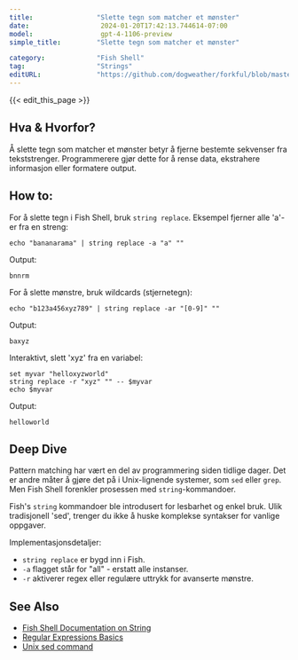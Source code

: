 ```yaml
---
title:                "Slette tegn som matcher et mønster"
date:                  2024-01-20T17:42:13.744614-07:00
model:                 gpt-4-1106-preview
simple_title:         "Slette tegn som matcher et mønster"

category:             "Fish Shell"
tag:                  "Strings"
editURL:              "https://github.com/dogweather/forkful/blob/master/content/no/fish-shell/deleting-characters-matching-a-pattern.md"
---
```


{{< edit_this_page >}}

## Hva & Hvorfor?
Å slette tegn som matcher et mønster betyr å fjerne bestemte sekvenser fra tekststrenger. Programmerere gjør dette for å rense data, ekstrahere informasjon eller formatere output.

## How to:
For å slette tegn i Fish Shell, bruk `string replace`. Eksempel fjerner alle 'a'-er fra en streng:

```Fish Shell
echo "bananarama" | string replace -a "a" ""
```

Output:
```
bnnrm
```

For å slette mønstre, bruk wildcards (stjernetegn):

```Fish Shell
echo "b123a456xyz789" | string replace -ar "[0-9]" ""
```

Output:
```
baxyz
```

Interaktivt, slett 'xyz' fra en variabel:

```Fish Shell
set myvar "helloxyzworld"
string replace -r "xyz" "" -- $myvar
echo $myvar
```

Output:
```
helloworld
```

## Deep Dive
Pattern matching har vært en del av programmering siden tidlige dager. Det er andre måter å gjøre det på i Unix-lignende systemer, som `sed` eller `grep`. Men Fish Shell forenkler prosessen med `string`-kommandoer.

Fish's `string` kommandoer ble introdusert for lesbarhet og enkel bruk. Ulik tradisjonell 'sed', trenger du ikke å huske komplekse syntakser for vanlige oppgaver.

Implementasjonsdetaljer:

- `string replace` er bygd inn i Fish.
- `-a` flagget står for "all" - erstatt alle instanser.
- `-r` aktiverer regex eller regulære uttrykk for avanserte mønstre.

## See Also
- [Fish Shell Documentation on String](https://fishshell.com/docs/current/cmds/string.html)
- [Regular Expressions Basics](https://en.wikipedia.org/wiki/Regular_expression)
- [Unix sed command](https://www.gnu.org/software/sed/manual/sed.html)
